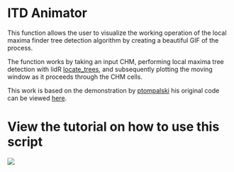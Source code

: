 # ITD Animator

This function allows the user to visualize the working operation of the local maxima finder tree detection algorithm by creating a beautiful GIF of the process.

The function works by taking an input CHM, performing local maxima tree detection with lidR [locate_trees](https://rdrr.io/cran/lidR/man/locate_trees.html "lidR info page on locate_trees"), and subsequently plotting the moving window as it proceeds through the CHM cells.

This work is based on the demonstration by [ptompalski](https://github.com/ptompalski) his original code can be viewed [here](https://gist.github.com/ptompalski/94904eca2e1628fb52010c2890431715).

# **View the tutorial on how to use this script**

![](output/readme.gif)
